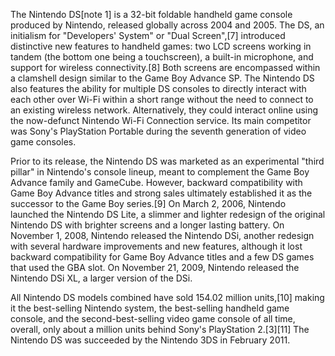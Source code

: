 The Nintendo DS[note 1] is a 32-bit foldable handheld game console produced by Nintendo, released globally across 2004 and 2005. The DS, an initialism for "Developers' System" or "Dual Screen",[7] introduced distinctive new features to handheld games: two LCD screens working in tandem (the bottom one being a touchscreen), a built-in microphone, and support for wireless connectivity.[8] Both screens are encompassed within a clamshell design similar to the Game Boy Advance SP. The Nintendo DS also features the ability for multiple DS consoles to directly interact with each other over Wi-Fi within a short range without the need to connect to an existing wireless network. Alternatively, they could interact online using the now-defunct Nintendo Wi-Fi Connection service. Its main competitor was Sony's PlayStation Portable during the seventh generation of video game consoles.

Prior to its release, the Nintendo DS was marketed as an experimental "third pillar" in Nintendo's console lineup, meant to complement the Game Boy Advance family and GameCube. However, backward compatibility with Game Boy Advance titles and strong sales ultimately established it as the successor to the Game Boy series.[9] On March 2, 2006, Nintendo launched the Nintendo DS Lite, a slimmer and lighter redesign of the original Nintendo DS with brighter screens and a longer lasting battery. On November 1, 2008, Nintendo released the Nintendo DSi, another redesign with several hardware improvements and new features, although it lost backward compatibility for Game Boy Advance titles and a few DS games that used the GBA slot. On November 21, 2009, Nintendo released the Nintendo DSi XL, a larger version of the DSi.

All Nintendo DS models combined have sold 154.02 million units,[10] making it the best-selling Nintendo system, the best-selling handheld game console, and the second-best-selling video game console of all time, overall, only about a million units behind Sony's PlayStation 2.[3][11] The Nintendo DS was succeeded by the Nintendo 3DS in February 2011.
